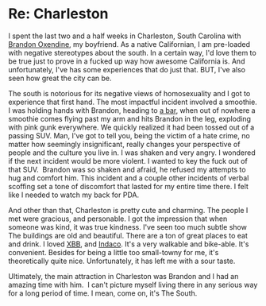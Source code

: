 <!--
slug: re-charleston
date: Thu Sep 26 2013 14:48:00 GMT-0700 (Pacific Daylight Time)
tags: charleston
title: Re Charleston
id: 62362452818
link: http://blog.mhgbrown.is/post/62362452818/re-charleston
raw: {"type":"text","blog_name":"mhgbrown-writing","blog":{"name":"mhgbrown-writing","title":"","description":"","url":"http://blog.mhgbrown.is/","uuid":"t:ePEJSJNMnTiNT1c2s-GWmw","updated":1455741575},"id":62362452818,"post_url":"http://blog.mhgbrown.is/post/62362452818/re-charleston","slug":"re-charleston","date":"2013-09-26 21:48:00 GMT","timestamp":1380232080,"state":"published","format":"html","reblog_key":"O1Pe2jOV","tags":["charleston"],"short_url":"https://tmblr.co/ZYX4lqw55uDI","summary":"Re: Charleston","is_blocks_post_format":false,"recommended_source":null,"recommended_color":null,"note_count":0,"title":"Re: Charleston","body":"<p>I spent the last two and a half weeks in Charleston, South Carolina with <a href=\"http://brandonoxendine.com/\">Brandon Oxendine</a>, my boyfriend. As a native Californian, I am pre-loaded with negative stereotypes about the south. In a certain way, I&rsquo;d love them to be true just to prove in a fucked up way how awesome California is. And unfortunately, I&rsquo;ve has some experiences that do just that. BUT, I&rsquo;ve also seen how great the city can be.</p>\n<p>The south is notorious for its negative views of homosexuality and I got to experience that first hand. The most impactful incident involved a smoothie. I was holding hands with Brandon, heading to <a href=\"http://www.thebelmontcharleston.com\">a bar</a>, when out of nowhere a smoothie comes flying past my arm and hits Brandon in the leg, exploding with pink gunk everywhere. We quickly realized it had been tossed out of a passing SUV. Man, I&rsquo;ve got to tell you, being the victim of a hate crime, no matter how seemingly insignificant, really changes your perspective of people and the culture you live in. I was shaken and very angry. I wondered if the next incident would be more violent. I wanted to key the fuck out of that SUV.  Brandon was so shaken and afraid, he refused my attempts to hug and comfort him. This incident and a couple other incidents of verbal scoffing set a tone of discomfort that lasted for my entire time there. I felt like I needed to watch my back for PDA.</p>\n<p>And other than that, Charleston is pretty cute and charming. The people I met were gracious, and personable. I got the impression that when someone was kind, it was true kindness. I&rsquo;ve seen too much subtle show  The buildings are old and beautiful. There are a ton of great places to eat and drink. I loved <a href=\"http://xiaobaobiscuit.com\">XBB</a>, and <a href=\"http://www.indacocharleston.com\">Indaco</a>. It&rsquo;s a very walkable and bike-able. It&rsquo;s convenient. Besides for being a little too small-towny for me, it&rsquo;s theoretically quite nice. Unfortunately, it has left me with a sour taste.</p>\n<p>Ultimately, the main attraction in Charleston was Brandon and I had an amazing time with him.  I can&rsquo;t picture myself living there in any serious way for a long period of time. I mean, come on, it&rsquo;s The South.</p>","reblog":{"comment":"<p>I spent the last two and a half weeks in Charleston, South Carolina with <a href=\"http://brandonoxendine.com/\">Brandon Oxendine</a>, my boyfriend. As a native Californian, I am pre-loaded with negative stereotypes about the south. In a certain way, I’d love them to be true just to prove in a fucked up way how awesome California is. And unfortunately, I’ve has some experiences that do just that. BUT, I’ve also seen how great the city can be.</p>\n<p>The south is notorious for its negative views of homosexuality and I got to experience that first hand. The most impactful incident involved a smoothie. I was holding hands with Brandon, heading to <a href=\"http://www.thebelmontcharleston.com\">a bar</a>, when out of nowhere a smoothie comes flying past my arm and hits Brandon in the leg, exploding with pink gunk everywhere. We quickly realized it had been tossed out of a passing SUV. Man, I’ve got to tell you, being the victim of a hate crime, no matter how seemingly insignificant, really changes your perspective of people and the culture you live in. I was shaken and very angry. I wondered if the next incident would be more violent. I wanted to key the fuck out of that SUV.  Brandon was so shaken and afraid, he refused my attempts to hug and comfort him. This incident and a couple other incidents of verbal scoffing set a tone of discomfort that lasted for my entire time there. I felt like I needed to watch my back for PDA.</p>\n<p>And other than that, Charleston is pretty cute and charming. The people I met were gracious, and personable. I got the impression that when someone was kind, it was true kindness. I’ve seen too much subtle show  The buildings are old and beautiful. There are a ton of great places to eat and drink. I loved <a href=\"http://xiaobaobiscuit.com\">XBB</a>, and <a href=\"http://www.indacocharleston.com\">Indaco</a>. It’s a very walkable and bike-able. It’s convenient. Besides for being a little too small-towny for me, it’s theoretically quite nice. Unfortunately, it has left me with a sour taste.</p>\n<p>Ultimately, the main attraction in Charleston was Brandon and I had an amazing time with him.  I can’t picture myself living there in any serious way for a long period of time. I mean, come on, it’s The South.</p>","tree_html":""},"trail":[{"blog":{"name":"mhgbrown-writing","active":true,"theme":{"header_full_width":2448,"header_full_height":3264,"header_focus_width":2048,"header_focus_height":1152,"avatar_shape":"circle","background_color":"#FAFAFA","body_font":"Helvetica Neue","header_bounds":"997,2351,2266,96","header_image":"https://static.tumblr.com/4b23ec7fb988076e81306480748de0b1/aqgwfuh/OUkncja1l/tumblr_static_5q6zyxvvxkco0k440g4kokosg.jpg","header_image_focused":"https://static.tumblr.com/4b23ec7fb988076e81306480748de0b1/aqgwfuh/SPuncja1u/tumblr_static_tumblr_static_5q6zyxvvxkco0k440g4kokosg_focused_v3.jpg","header_image_scaled":"https://static.tumblr.com/4b23ec7fb988076e81306480748de0b1/aqgwfuh/OUkncja1l/tumblr_static_5q6zyxvvxkco0k440g4kokosg_2048_v2.jpg","header_stretch":true,"link_color":"#529ECC","show_avatar":true,"show_description":true,"show_header_image":true,"show_title":true,"title_color":"#444444","title_font":"Gibson","title_font_weight":"bold"},"share_likes":false,"share_following":false,"can_be_followed":true},"post":{"id":"62362452818"},"content_raw":"<p>I spent the last two and a half weeks in Charleston, South Carolina with <a href=\"http://brandonoxendine.com/\">Brandon Oxendine</a>, my boyfriend. As a native Californian, I am pre-loaded with negative stereotypes about the south. In a certain way, I’d love them to be true just to prove in a fucked up way how awesome California is. And unfortunately, I’ve has some experiences that do just that. BUT, I’ve also seen how great the city can be.</p>\n<p>The south is notorious for its negative views of homosexuality and I got to experience that first hand. The most impactful incident involved a smoothie. I was holding hands with Brandon, heading to <a href=\"http://www.thebelmontcharleston.com\">a bar</a>, when out of nowhere a smoothie comes flying past my arm and hits Brandon in the leg, exploding with pink gunk everywhere. We quickly realized it had been tossed out of a passing SUV. Man, I’ve got to tell you, being the victim of a hate crime, no matter how seemingly insignificant, really changes your perspective of people and the culture you live in. I was shaken and very angry. I wondered if the next incident would be more violent. I wanted to key the fuck out of that SUV.  Brandon was so shaken and afraid, he refused my attempts to hug and comfort him. This incident and a couple other incidents of verbal scoffing set a tone of discomfort that lasted for my entire time there. I felt like I needed to watch my back for PDA.</p>\n<p>And other than that, Charleston is pretty cute and charming. The people I met were gracious, and personable. I got the impression that when someone was kind, it was true kindness. I’ve seen too much subtle show  The buildings are old and beautiful. There are a ton of great places to eat and drink. I loved <a href=\"http://xiaobaobiscuit.com\">XBB</a>, and <a href=\"http://www.indacocharleston.com\">Indaco</a>. It’s a very walkable and bike-able. It’s convenient. Besides for being a little too small-towny for me, it’s theoretically quite nice. Unfortunately, it has left me with a sour taste.</p>\n<p>Ultimately, the main attraction in Charleston was Brandon and I had an amazing time with him.  I can’t picture myself living there in any serious way for a long period of time. I mean, come on, it’s The South.</p>","content":"<p>I spent the last two and a half weeks in Charleston, South Carolina with <a href=\"http://brandonoxendine.com/\">Brandon Oxendine</a>, my boyfriend. As a native Californian, I am pre-loaded with negative stereotypes about the south. In a certain way, I&rsquo;d love them to be true just to prove in a fucked up way how awesome California is. And unfortunately, I&rsquo;ve has some experiences that do just that. BUT, I&rsquo;ve also seen how great the city can be.</p>\n<p>The south is notorious for its negative views of homosexuality and I got to experience that first hand. The most impactful incident involved a smoothie. I was holding hands with Brandon, heading to <a href=\"http://www.thebelmontcharleston.com\">a bar</a>, when out of nowhere a smoothie comes flying past my arm and hits Brandon in the leg, exploding with pink gunk everywhere. We quickly realized it had been tossed out of a passing SUV.&nbsp;Man, I&rsquo;ve got to tell you, being the victim of a hate crime, no matter how seemingly insignificant, really changes your perspective of people and the culture you live in. I was shaken and very angry. I wondered if the next incident would be more violent. I wanted to key the fuck out of that SUV. &nbsp;Brandon was so shaken and afraid, he refused my attempts to hug and comfort him. This incident and a couple other incidents of verbal scoffing set a tone of discomfort that lasted for my entire time there. I felt like I needed to watch my back for PDA.</p>\n<p>And other than that, Charleston is pretty cute and charming. The people I met were gracious, and personable. I got the impression that when someone was kind, it was true kindness. I&rsquo;ve seen too much subtle show&nbsp; The buildings are old and beautiful. There are a ton of great places to eat and drink. I loved <a href=\"http://xiaobaobiscuit.com\">XBB</a>, and&nbsp;<a href=\"http://www.indacocharleston.com\">Indaco</a>. It&rsquo;s a very walkable and bike-able. It&rsquo;s convenient. Besides for being a little too small-towny for me, it&rsquo;s theoretically quite nice. Unfortunately, it has left me with a sour taste.</p>\n<p>Ultimately, the main attraction in Charleston was Brandon and I had an amazing time with him. &nbsp;I can&rsquo;t picture myself living there in any serious way for a long period of time. I mean, come on, it&rsquo;s The South.</p>","is_current_item":true,"is_root_item":true}],"can_like":false,"can_reblog":false,"can_send_in_message":true,"can_reply":false,"display_avatar":true}
publish: 2013-09-026
-->


Re: Charleston
==============

I spent the last two and a half weeks in Charleston, South Carolina with
[Brandon Oxendine](http://brandonoxendine.com/), my boyfriend. As a
native Californian, I am pre-loaded with negative stereotypes about the
south. In a certain way, I'd love them to be true just to prove in a
fucked up way how awesome California is. And unfortunately, I've has
some experiences that do just that. BUT, I've also seen how great the
city can be.

The south is notorious for its negative views of homosexuality and I got
to experience that first hand. The most impactful incident involved a
smoothie. I was holding hands with Brandon, heading to [a
bar](http://www.thebelmontcharleston.com), when out of nowhere a
smoothie comes flying past my arm and hits Brandon in the leg, exploding
with pink gunk everywhere. We quickly realized it had been tossed out of
a passing SUV. Man, I've got to tell you, being the victim of a hate
crime, no matter how seemingly insignificant, really changes your
perspective of people and the culture you live in. I was shaken and very
angry. I wondered if the next incident would be more violent. I wanted
to key the fuck out of that SUV.  Brandon was so shaken and afraid, he
refused my attempts to hug and comfort him. This incident and a couple
other incidents of verbal scoffing set a tone of discomfort that lasted
for my entire time there. I felt like I needed to watch my back for PDA.

And other than that, Charleston is pretty cute and charming. The people
I met were gracious, and personable. I got the impression that when
someone was kind, it was true kindness. I've seen too much subtle show 
The buildings are old and beautiful. There are a ton of great places to
eat and drink. I loved [XBB](http://xiaobaobiscuit.com),
and [Indaco](http://www.indacocharleston.com). It's a very walkable and
bike-able. It's convenient. Besides for being a little too small-towny
for me, it's theoretically quite nice. Unfortunately, it has left me
with a sour taste.

Ultimately, the main attraction in Charleston was Brandon and I had an
amazing time with him.  I can't picture myself living there in any
serious way for a long period of time. I mean, come on, it's The South.
